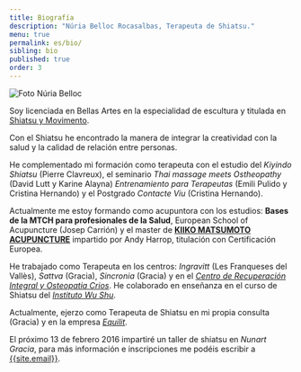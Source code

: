 ```yaml
---
title: Biografía
description: "Núria Belloc Rocasalbas, Terapeuta de Shiatsu."
menu: true
permalink: es/bio/
sibling: bio
published: true
order: 3
---
```



![Foto Núria Belloc]({{site.baseurl}}/image/nuria-belloc.jpg)

Soy licenciada en Bellas Artes en la especialidad de escultura y titulada en [Shiatsu y Movimento](http://www.shiatsu-movimiento.com).

Con el Shiatsu he encontrado la manera de integrar la creatividad con la salud y la calidad de relación entre personas.

He complementado mi formación como terapeuta con el estudio del _Kiyindo Shiatsu_ (Pierre Clavreux), el seminario _Thai massage meets Ostheopathy_ (David Lutt y Karine Alayna) _Entrenamiento para Terapeutas_ (Emili Pulido y Cristina Hernando) y el Postgrado _Contacte Viu_ (Cristina Hernando).

Actualmente me estoy formando como acupuntora con los estudios: **Bases de la MTCH para profesionales de la Salud**, European School of Acupuncture (Josep Carrión) y el master de **[KIIKO MATSUMOTO ACUPUNCTURE](http://www.kiikomatsumoto.com/)** impartido por Andy Harrop, titulación con Certificación Europea.

He trabajado como Terapeuta en los centros: _Ingravitt_ (Les Franqueses del Vallès), _Sattva_ (Gracia), _Sincronia_ (Gracia) y en el _[Centro de Recuperación Integral y Osteopatia Crios][crios]_. He colaborado en enseñanza en el curso de Shiatsu del _[Instituto Wu Shu][wushu]_.

Actualmente, ejerzo como Terapeuta de Shiatsu en mi propia consulta (Gracia) y en la empresa _[Equilit][equilit]_.

El próximo 13 de febrero 2016 impartiré un taller de shiatsu en _Nunart Gracia_, para más información e inscripciones me podéis escribir a [{{site.email}}](mailto:{{site.email}}).

[crios]: http://www.criosgracia.com
[wushu]: http://www.institutodewushu.com
[equilit]: http://equilit.com/
